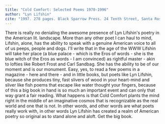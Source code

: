 ```yaml
---
title: "Cold Comfort: Selected Poems 1970-1996"
author: "Lyn Lifshin"
cite: "1997. 278 pages. Black Sparrow Press. 24 Tenth Street, Santa Rosa, California, 95401."
---
```


There is really no denialing the awesome presence of Lyn Lifshin's poetry in the American lit. landscape. More than any other poet I can haul to mind, Lifshin, alone, has the ability to speak with a genuine American voice to all of us peeps, people and dogs. I'll write that in the age of the WWW Lifshin will take her place (a blue palace - which is the Eros of words - she is the blue witch of the Eros as words - I am convinced) as rightful master - akin to lofties like Robert Frost and Carl Sandbag. She has the ability to be of our moment and is our monument. Easy, yes, to read a few poems in a magazine - here and there - and in little books, but poets like Lyn Lifshin, because she produces tiny, fast slivers of wood in your heart-mind and sliver like fish poems that escape like water thought your fingers, because of this a big book in hand is so much an important event and can only that way grant a fair reading. What happens is that Cold Comfort plants the mind right in the middle of an imaginative cosmos that is recognizable as the real world and one that is not. In other words, and other words are what poets really work with, in other words Lyn Lifshin has created a realm of American poetry so original as to stand alone and aloft. Get the big book.
